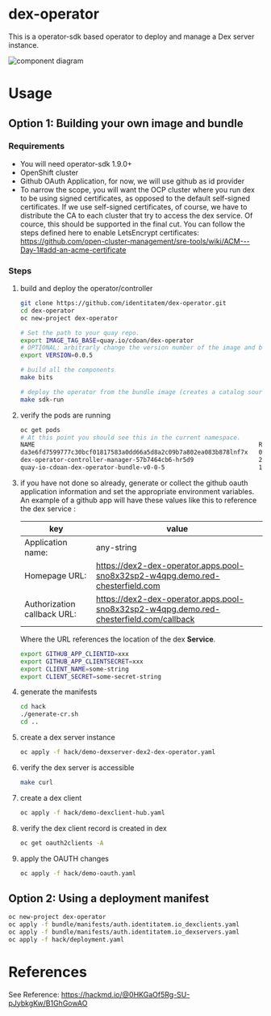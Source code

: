 # dex-operator

This is a operator-sdk based operator to deploy and manage a Dex server instance.

 ![component diagram](/docs/img/dex-component-diagram.png)

# Usage

## Option 1: Building your own image and bundle

### Requirements

* You will need operator-sdk 1.9.0+
* OpenShift cluster
* Github OAuth Application, for now, we will use github as id provider
* To narrow the scope, you will want the OCP cluster where you run dex to be using signed certificates, as opposed to the default self-signed certificates. If we use self-signed certificates, of course, we have to distribute the CA to each cluster that try to access the dex service. Of cource, this should be supported in the final cut. You can follow the steps defined here to enable LetsEncrypt certificates: https://github.com/open-cluster-management/sre-tools/wiki/ACM---Day-1#add-an-acme-certificate

### Steps

1. build and deploy the operator/controller

    ```bash
    git clone https://github.com/identitatem/dex-operator.git
    cd dex-operator
    oc new-project dex-operator

    # Set the path to your quay repo.
    export IMAGE_TAG_BASE=quay.io/cdoan/dex-operator
    # OPTIONAL: arbitrarly change the version number of the image and bundle.
    export VERSION=0.0.5

    # build all the components
    make bits

    # deploy the operator from the bundle image (creates a catalog source). We can deploy the controller directly, but I started using the bundle and got used to it.
    make sdk-run
    ```

2. verify the pods are running

    ```bash
    oc get pods
    # At this point you should see this in the current namespace.
    NAME                                                              READY   STATUS      RESTARTS   AGE
    da3e6fd7599777c30bcf01817583a0dd66a5d8a2c09b7a802ea083b878lnf7x   0/1     Completed   0          25s
    dex-operator-controller-manager-57b7464cb6-hr5d9                  2/2     Running     0          16s
    quay-io-cdoan-dex-operator-bundle-v0-0-5                          1/1     Running     0          35s
    ```

3. if you have not done so already, generate or collect the github oauth application information and set the appropriate environment variables. An example of a github app will have these values like this to reference the dex service :

    | key | value |
    |-----|-------|
    | Application name: | any-string |
    | Homepage URL: | https://dex2-dex-operator.apps.pool-sno8x32sp2-w4qpg.demo.red-chesterfield.com |
    | Authorization callback URL: | https://dex2-dex-operator.apps.pool-sno8x32sp2-w4qpg.demo.red-chesterfield.com/callback |

    Where the URL references the location of the dex **Service**.

    ```bash
    export GITHUB_APP_CLIENTID=xxx
    export GITHUB_APP_CLIENTSECRET=xxx
    export CLIENT_NAME=some-string
    export CLIENT_SECRET=some-secret-string
    ```

4. generate the manifests

    ```bash
    cd hack
    ./generate-cr.sh
    cd ..
    ```

5. create a dex server instance

    ```bash
    oc apply -f hack/demo-dexserver-dex2-dex-operator.yaml
    ```

6. verify the dex server is accessible

   ```bash
   make curl
   ```

7. create a dex client

    ```bash
    oc apply -f hack/demo-dexclient-hub.yaml
    ```

8. verify the dex client record is created in dex
   ```bash
   oc get oauth2clients -A
   ```

9. apply the OAUTH changes

    ```bash
    oc apply -f hack/demo-oauth.yaml
    ```

## Option 2: Using a deployment manifest

```bash
oc new-project dex-operator
oc apply -f bundle/manifests/auth.identitatem.io_dexclients.yaml
oc apply -f bundle/manifests/auth.identitatem.io_dexservers.yaml
oc apply -f hack/deployment.yaml
```

# References

See Reference: https://hackmd.io/@0HKGaOf5Rg-SU-pJybkgKw/B1GhGowAO
